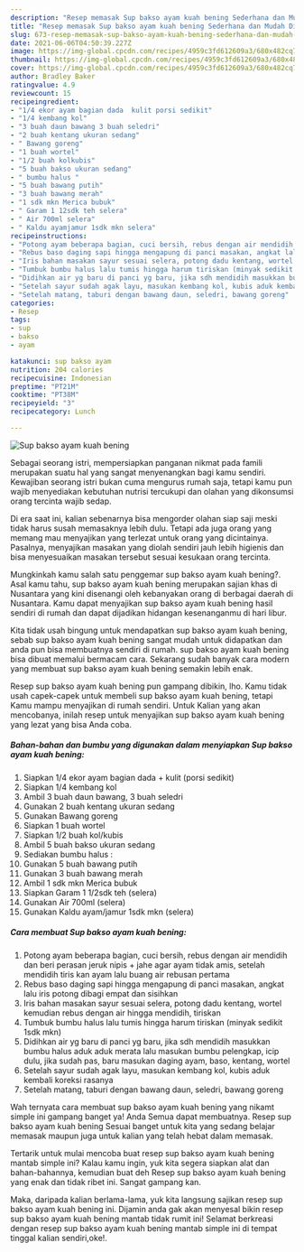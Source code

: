 ```yaml
---
description: "Resep memasak Sup bakso ayam kuah bening Sederhana dan Mudah Dibuat"
title: "Resep memasak Sup bakso ayam kuah bening Sederhana dan Mudah Dibuat"
slug: 673-resep-memasak-sup-bakso-ayam-kuah-bening-sederhana-dan-mudah-dibuat
date: 2021-06-06T04:50:39.227Z
image: https://img-global.cpcdn.com/recipes/4959c3fd612609a3/680x482cq70/sup-bakso-ayam-kuah-bening-foto-resep-utama.jpg
thumbnail: https://img-global.cpcdn.com/recipes/4959c3fd612609a3/680x482cq70/sup-bakso-ayam-kuah-bening-foto-resep-utama.jpg
cover: https://img-global.cpcdn.com/recipes/4959c3fd612609a3/680x482cq70/sup-bakso-ayam-kuah-bening-foto-resep-utama.jpg
author: Bradley Baker
ratingvalue: 4.9
reviewcount: 15
recipeingredient:
- "1/4 ekor ayam bagian dada  kulit porsi sedikit"
- "1/4 kembang kol"
- "3 buah daun bawang 3 buah seledri"
- "2 buah kentang ukuran sedang"
- " Bawang goreng"
- "1 buah wortel"
- "1/2 buah kolkubis"
- "5 buah bakso ukuran sedang"
- " bumbu halus "
- "5 buah bawang putih"
- "3 buah bawang merah"
- "1 sdk mkn Merica bubuk"
- " Garam 1 12sdk teh selera"
- " Air 700ml selera"
- " Kaldu ayamjamur 1sdk mkn selera"
recipeinstructions:
- "Potong ayam beberapa bagian, cuci bersih, rebus dengan air mendidih dan beri perasan jeruk nipis + jahe agar ayam tidak amis, setelah mendidih tiris kan ayam lalu buang air rebusan pertama"
- "Rebus baso daging sapi hingga mengapung di panci masakan, angkat lalu iris potong dibagi empat dan sisihkan"
- "Iris bahan masakan sayur sesuai selera, potong dadu kentang, wortel kemudian rebus dengan air hingga mendidih, tiriskan"
- "Tumbuk bumbu halus lalu tumis hingga harum tiriskan (minyak sedikit 1sdk mkn)"
- "Didihkan air yg baru di panci yg baru, jika sdh mendidih masukkan bumbu halus aduk aduk merata lalu masukan bumbu pelengkap, icip dulu, jika sudah pas, baru masukan daging ayam, baso, kentang, wortel"
- "Setelah sayur sudah agak layu, masukan kembang kol, kubis aduk kembali koreksi rasanya"
- "Setelah matang, taburi dengan bawang daun, seledri, bawang goreng"
categories:
- Resep
tags:
- sup
- bakso
- ayam

katakunci: sup bakso ayam 
nutrition: 204 calories
recipecuisine: Indonesian
preptime: "PT21M"
cooktime: "PT38M"
recipeyield: "3"
recipecategory: Lunch

---
```



![Sup bakso ayam kuah bening](https://img-global.cpcdn.com/recipes/4959c3fd612609a3/680x482cq70/sup-bakso-ayam-kuah-bening-foto-resep-utama.jpg)

Sebagai seorang istri, mempersiapkan panganan nikmat pada famili merupakan suatu hal yang sangat menyenangkan bagi kamu sendiri. Kewajiban seorang istri bukan cuma mengurus rumah saja, tetapi kamu pun wajib menyediakan kebutuhan nutrisi tercukupi dan olahan yang dikonsumsi orang tercinta wajib sedap.

Di era  saat ini, kalian sebenarnya bisa mengorder olahan siap saji meski tidak harus susah memasaknya lebih dulu. Tetapi ada juga orang yang memang mau menyajikan yang terlezat untuk orang yang dicintainya. Pasalnya, menyajikan masakan yang diolah sendiri jauh lebih higienis dan bisa menyesuaikan masakan tersebut sesuai kesukaan orang tercinta. 



Mungkinkah kamu salah satu penggemar sup bakso ayam kuah bening?. Asal kamu tahu, sup bakso ayam kuah bening merupakan sajian khas di Nusantara yang kini disenangi oleh kebanyakan orang di berbagai daerah di Nusantara. Kamu dapat menyajikan sup bakso ayam kuah bening hasil sendiri di rumah dan dapat dijadikan hidangan kesenanganmu di hari libur.

Kita tidak usah bingung untuk mendapatkan sup bakso ayam kuah bening, sebab sup bakso ayam kuah bening sangat mudah untuk didapatkan dan anda pun bisa membuatnya sendiri di rumah. sup bakso ayam kuah bening bisa dibuat memalui bermacam cara. Sekarang sudah banyak cara modern yang membuat sup bakso ayam kuah bening semakin lebih enak.

Resep sup bakso ayam kuah bening pun gampang dibikin, lho. Kamu tidak usah capek-capek untuk membeli sup bakso ayam kuah bening, tetapi Kamu mampu menyajikan di rumah sendiri. Untuk Kalian yang akan mencobanya, inilah resep untuk menyajikan sup bakso ayam kuah bening yang lezat yang bisa Anda coba.

<!--inarticleads1-->

##### Bahan-bahan dan bumbu yang digunakan dalam menyiapkan Sup bakso ayam kuah bening:

1. Siapkan 1/4 ekor ayam bagian dada + kulit (porsi sedikit)
1. Siapkan 1/4 kembang kol
1. Ambil 3 buah daun bawang, 3 buah seledri
1. Gunakan 2 buah kentang ukuran sedang
1. Gunakan  Bawang goreng
1. Siapkan 1 buah wortel
1. Siapkan 1/2 buah kol/kubis
1. Ambil 5 buah bakso ukuran sedang
1. Sediakan  bumbu halus :
1. Gunakan 5 buah bawang putih
1. Gunakan 3 buah bawang merah
1. Ambil 1 sdk mkn Merica bubuk
1. Siapkan  Garam 1 1/2sdk teh (selera)
1. Gunakan  Air 700ml (selera)
1. Gunakan  Kaldu ayam/jamur 1sdk mkn (selera)




<!--inarticleads2-->

##### Cara membuat Sup bakso ayam kuah bening:

1. Potong ayam beberapa bagian, cuci bersih, rebus dengan air mendidih dan beri perasan jeruk nipis + jahe agar ayam tidak amis, setelah mendidih tiris kan ayam lalu buang air rebusan pertama
1. Rebus baso daging sapi hingga mengapung di panci masakan, angkat lalu iris potong dibagi empat dan sisihkan
1. Iris bahan masakan sayur sesuai selera, potong dadu kentang, wortel kemudian rebus dengan air hingga mendidih, tiriskan
1. Tumbuk bumbu halus lalu tumis hingga harum tiriskan (minyak sedikit 1sdk mkn)
1. Didihkan air yg baru di panci yg baru, jika sdh mendidih masukkan bumbu halus aduk aduk merata lalu masukan bumbu pelengkap, icip dulu, jika sudah pas, baru masukan daging ayam, baso, kentang, wortel
1. Setelah sayur sudah agak layu, masukan kembang kol, kubis aduk kembali koreksi rasanya
1. Setelah matang, taburi dengan bawang daun, seledri, bawang goreng




Wah ternyata cara membuat sup bakso ayam kuah bening yang nikamt simple ini gampang banget ya! Anda Semua dapat membuatnya. Resep sup bakso ayam kuah bening Sesuai banget untuk kita yang sedang belajar memasak maupun juga untuk kalian yang telah hebat dalam memasak.

Tertarik untuk mulai mencoba buat resep sup bakso ayam kuah bening mantab simple ini? Kalau kamu ingin, yuk kita segera siapkan alat dan bahan-bahannya, kemudian buat deh Resep sup bakso ayam kuah bening yang enak dan tidak ribet ini. Sangat gampang kan. 

Maka, daripada kalian berlama-lama, yuk kita langsung sajikan resep sup bakso ayam kuah bening ini. Dijamin anda gak akan menyesal bikin resep sup bakso ayam kuah bening mantab tidak rumit ini! Selamat berkreasi dengan resep sup bakso ayam kuah bening mantab simple ini di tempat tinggal kalian sendiri,oke!.

